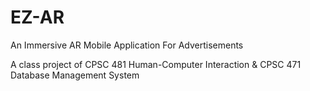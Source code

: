 # EZ-AR

An Immersive AR Mobile Application For Advertisements

A class project of CPSC 481 Human-Computer Interaction & CPSC 471 Database Management System
